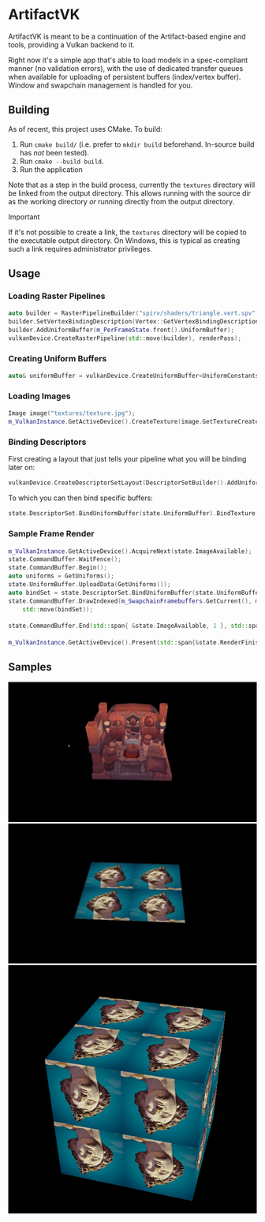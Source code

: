 # ArtifactVK

ArtifactVK is meant to be a continuation of the Artifact-based engine and tools, providing a Vulkan backend to it.

Right now it's a simple app that's able to load models in a spec-compliant manner (no validation errors), with the use of dedicated transfer queues when available for uploading
of persistent buffers (index/vertex buffer). Window and swapchain management is handled for you.

## Building
As of recent, this project uses CMake. To build:
1. Run `cmake build/` (i.e. prefer to `mkdir build` beforehand. In-source build has _not_ been tested).
2. Run `cmake --build build`.
3. Run the application

Note that as a step in the build process, currently the `textures` directory will be linked from the output directory. This allows running with the source dir as the working directory _or_ running directly from the output directory.
> [!IMPORTANT]
> If it's not possible to create a link, the `textures` directory will be copied to the executable output directory. On Windows, this is typical as creating such a link requires administrator privileges.

## Usage
### Loading Raster Pipelines

```c++
auto builder = RasterPipelineBuilder("spirv/shaders/triangle.vert.spv", "spirv/shaders/triangle.frag.spv");
builder.SetVertexBindingDescription(Vertex::GetVertexBindingDescription());
builder.AddUniformBuffer(m_PerFrameState.front().UniformBuffer);
vulkanDevice.CreateRasterPipeline(std::move(builder), renderPass);
```

### Creating Uniform Buffers

```c++
auto& uniformBuffer = vulkanDevice.CreateUniformBuffer<UniformConstants>();
```

### Loading Images
```c++
Image image("textures/texture.jpg");
m_VulkanInstance.GetActiveDevice().CreateTexture(image.GetTextureCreateDesc());
```

### Binding Descriptors
First creating a layout that just tells your pipeline what you will be binding later on:

```c++
vulkanDevice.CreateDescriptorSetLayout(DescriptorSetBuilder().AddUniformBuffer().AddTexture());
```

To which you can then bind specific buffers:

```c++
state.DescriptorSet.BindUniformBuffer(state.UniformBuffer).BindTexture(m_Texture);
```

### Sample Frame Render
```c++
m_VulkanInstance.GetActiveDevice().AcquireNext(state.ImageAvailable);
state.CommandBuffer.WaitFence();
state.CommandBuffer.Begin();
auto uniforms = GetUniforms();
state.UniformBuffer.UploadData(GetUniforms());
auto bindSet = state.DescriptorSet.BindUniformBuffer(state.UniformBuffer).BindTexture(m_Texture);
state.CommandBuffer.DrawIndexed(m_SwapchainFramebuffers.GetCurrent(), m_MainPass, m_RenderFullscreen, m_VertexBuffer, m_IndexBuffer, 
    std::move(bindSet));

state.CommandBuffer.End(std::span{ &state.ImageAvailable, 1 }, std::span{ &state.RenderFinished, 1 });

m_VulkanInstance.GetActiveDevice().Present(std::span{&state.RenderFinished, 1});
```


## Samples

<p align="center">
<img src="content/model_example.gif" width="599">
<img src="content/textured_sample.gif" width="600">
<img src="content/cube.png" width="600">
</p>

